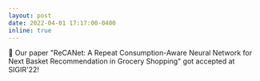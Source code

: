 ```yaml
---
layout: post
date: 2022-04-01 17:17:00-0400
inline: true
---
```


:tada: Our paper "ReCANet: A Repeat Consumption-Aware Neural Network for Next Basket Recommendation in Grocery Shopping" got accepted at SIGIR'22!
